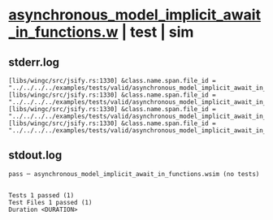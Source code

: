 # [asynchronous_model_implicit_await_in_functions.w](../../../../../examples/tests/valid/asynchronous_model_implicit_await_in_functions.w) | test | sim

## stderr.log
```log
[libs/wingc/src/jsify.rs:1330] &class.name.span.file_id = "../../../../examples/tests/valid/asynchronous_model_implicit_await_in_functions.w"
[libs/wingc/src/jsify.rs:1330] &class.name.span.file_id = "../../../../examples/tests/valid/asynchronous_model_implicit_await_in_functions.w"
[libs/wingc/src/jsify.rs:1330] &class.name.span.file_id = "../../../../examples/tests/valid/asynchronous_model_implicit_await_in_functions.w"
[libs/wingc/src/jsify.rs:1330] &class.name.span.file_id = "../../../../examples/tests/valid/asynchronous_model_implicit_await_in_functions.w"
```

## stdout.log
```log
pass ─ asynchronous_model_implicit_await_in_functions.wsim (no tests)
 
 
Tests 1 passed (1)
Test Files 1 passed (1)
Duration <DURATION>
```

